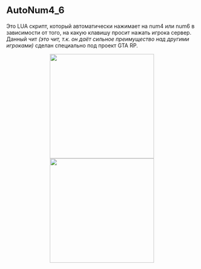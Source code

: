 <h1 align="left"><font size = "5">AutoNum4_6</font></h1>

Это LUA скрипт, который автоматически нажимает на num4 или num6 в зависимости от того, на какую клавишу просит нажать игрока сервер. Данный чит _(это чит, т.к. он даёт сильное преимущество над другими игроками)_ сделан специально под проект GTA RP.


<p align="center"><img src="https://i.imgur.com/mO4qUWU.png" height="275px" />  <img src="https://i.imgur.com/0pqqlMc.png" height="275px"/></p>